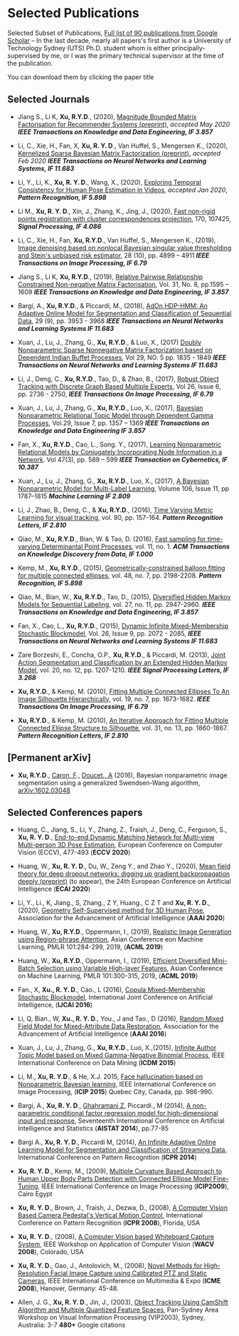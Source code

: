 # Selected Publications

Selected Subset of Publications, [Full list of 90 publications from Google Scholar](https://scholar.google.com.au/citations?user=ykOUWa4AAAAJ&hl=en) – In the last decade, nearly all papers's first author is a University of Technology Sydney (UTS) Ph.D. student whom is either principally-supervised by me, or I was the primary technical supervisor at the time of the publication.

You can download them by clicking the paper title


## Selected Journals ##

*	Jiang S., Li K, **Xu, R.Y.D**., (2020), [Magnitude Bounded Matrix Factorisation for Recommender Systems (preprint)](https://github.com/roboticcam/publications/blob/master/papers/bound_matrix.pdf), *accepted May 2020* ***IEEE Transactions on Knowledge and Data Engineering, IF 3.857***

*	Li, C., Xie, H., Fan, X, **Xu, R. Y. D**., Van Huffel, S., Mengersen K., (2020), [Kernelized Sparse Bayesian Matrix Factorization (preprint)](https://github.com/roboticcam/publications/blob/master/papers/kernel_bayesian.pdf), *accepted Feb 2020* ***IEEE Transactions on Neural Networks and Learning Systems, IF 11.683***

*	Li, Y., Li, K., **Xu, R. Y. D**., Wang, X., (2020), [Exploring Temporal Consistency for Human Pose Estimation in Videos](https://github.com/roboticcam/publications/blob/master/papers/temporal_consistency.pdf), *accepted Jan 2020*, 
***Pattern Recognition, IF 5.898***

*	Li M., **Xu, R. Y. D**., Xin, J., Zhang, K., Jing, J., (2020), [Fast non-rigid points registration with cluster correspondences projection](https://github.com/roboticcam/publications/blob/master/papers/correspondences_projection.pdf), 170, 107425, ***Signal Processing, IF 4.086***

*	Li, C., Xie, H., Fan, **Xu, R.Y.D**., Van Huffel, S., Mengersen K., (2019), [Image denoising based on nonlocal Bayesian singular value thresholding and Stein's unbiased risk estimator](https://github.com/roboticcam/publications/blob/master/papers/bayesian_svd.pdf), 28 (10), pp. 4899 – 4911 ***IEEE Transactions on Image Processing, IF 6.79***

*	Jiang S., Li K, **Xu, R.Y.D**., (2019), [Relative Pairwise Relationship Constrained Non-negative Matrix Factorisation](https://github.com/roboticcam/publications/blob/master/papers/relative_pairwise.pdf), Vol. 31, No. 8, pp.1595 – 1609 ***IEEE Transactions on Knowledge and Data Engineering, IF 3.857***

*	Bargi, A., **Xu, R.Y.D**., & Piccardi, M., (2018), [AdOn HDP-HMM: An Adaptive Online Model for Segmentation and Classification of Sequential Data](https://github.com/roboticcam/publications/blob/master/papers/adon.pdf), 29 (9), pp. 3953 - 3968  ***IEEE Transactions on Neural Networks and Learning Systems IF 11.683***

*	Xuan, J., Lu, J., Zhang, G., **Xu, R.Y.D**., & Luo, X., (2017) [Doubly Nonparametric Sparse Nonnegative Matrix Factorization based on Dependent Indian Buffet Processes](https://github.com/roboticcam/publications/blob/master/papers/doubly.pdf), Vol 29, NO. 5 pp. 1835 - 1849	***IEEE Transactions on Neural Networks and Learning Systems IF 11.683***

*	Li, J., Deng, C., **Xu, R.Y.D**., Tao, D., & Zhao, B., (2017), [Robust Object Tracking with Discrete Graph Based Multiple Experts](https://github.com/roboticcam/publications/blob/master/papers/tracking_multi_experts.pdf), 	Vol 26, Issue 6, pp. 2736 - 2750, ***IEEE Transactions On Image Processing, IF 6.79***

*	Xuan, J., Lu, J., Zhang, G., **Xu, R.Y.D**., Luo, X., (2017), [Bayesian Nonparametric Relational Topic Model through Dependent Gamma Processes](https://github.com/roboticcam/publications/blob/master/papers/dependent_gamma.pdf), Vol.29, Issue 7, pp. 1357 – 1369 ***IEEE Transactions on Knowledge and Data Engineering IF 3.857***

*	Fan, X., **Xu, R.Y.D**., Cao, L., Song. Y., (2017), [Learning Nonparametric Relational Models by Conjugately Incorporating Node Information in a Network](https://github.com/roboticcam/publications/blob/master/papers/conjugately_incorporating.pdf). Vol 47(3), pp. 589 – 599 ***IEEE Transaction on Cybernetics, IF 10.387***

*	Xuan, J., Lu, J., Zhang, G., **Xu, R.Y.D**., Luo, X., (2017), [A Bayesian Nonparametric Model for Multi-Label Learning](https://github.com/roboticcam/publications/blob/master/papers/multi_label_learning.pdf),  Volume 106, Issue 11, pp 1787–1815 ***Machine Learning IF 2.809***

*	Li, J., Zhao, B., Deng, C., & **Xu, R.Y.D**., (2016), [Time Varying Metric Learning for visual tracking](https://github.com/roboticcam/publications/blob/master/papers/time_varying_metric_learning.pdf), vol. 80, pp. 157-164.	***Pattern Recognition Letters, IF 2.810***

*	Qiao, M., **Xu, R.Y.D**., Bian, W. & Tao, D. (2016), [Fast sampling for time-varying Determinantal Point Processes](https://github.com/roboticcam/publications/blob/master/papers/fast_sampling_dpp.pdf), vol. 11, no. 1. ***ACM Transactions on Knowledge Discovery from Data, IF 1.000***

*	Kemp, M., **Xu, R.Y.D**., (2015), [Geometrically-constrained balloon fitting for multiple connected ellipses](https://github.com/roboticcam/publications/blob/master/papers/balloon_fitting.pdf), vol. 48, no. 7, pp. 2198-2208.	***Pattern Recognition, IF 5.898***

*	Qiao, M., Bian, W., **Xu, R.Y.D**., Tao, D., (2015), [Diversified Hidden Markov Models for Sequential Labeling](https://github.com/roboticcam/publications/blob/master/papers/diversified_hmm.pdf), vol. 27, no. 11, pp. 2947-2960. ***IEEE Transactions on Knowledge and Data Engineering,  IF 3.857***

*	Fan, X., Cao, L., **Xu, R.Y.D**., (2015), [Dynamic Infinite Mixed-Membership Stochastic Blockmodel](https://github.com/roboticcam/publications/blob/master/papers/infinite_mmsb.pdf), Vol. 26, Issue 9, pp. 2072 - 2085, ***IEEE Transactions on Neural Networks and Learning Systems IF 11.683***

*	Zare Borzeshi, E., Concha, O.P., **Xu, R.Y.D**., & Piccardi, M. (2013), [Joint Action Segmentation and Classification by an Extended Hidden Markov Model](https://github.com/roboticcam/publications/blob/master/papers/joint_action_segmentation.pdf), vol. 20, no. 12, pp. 1207-1210. ***IEEE Signal Processing Letters, IF 3.268***

* **Xu, R.Y.D**., & Kemp, M. (2010), [Fitting Multiple Connected Ellipses To An Image Silhouette Hierarchically](https://github.com/roboticcam/publications/blob/master/papers/fitting_ellipses_hierarchically.pdf), vol. 19, no. 7, pp. 1673-1682. ***IEEE Transactions On Image Processing, IF 6.79***

*	**Xu, R.Y.D**., & Kemp, M. (2010), [An Iterative Approach for Fitting Multiple Connected Ellipse Structure to Silhouette](https://github.com/roboticcam/publications/blob/master/papers/iterative_ellipse.pdf), vol. 31, no. 13, pp. 1860-1867. ***Pattern Recognition Letters, IF 2.810***

## [Permanent arXiv]

*	**Xu, R.Y.D**., [Caron, F](http://www.stats.ox.ac.uk/~caron/)., [Doucet., A](http://www.stats.ox.ac.uk/~doucet/) (2016), Bayesian nonparametric image segmentation using a generalized Swendsen-Wang algorithm, [arXiv:1602.03048](https://arxiv.org/abs/1602.03048)

## Selected Conferences papers

* Huang, C., Jiang, S., Li, Y., Zhang, Z., Traish, J., Deng, C., Ferguson, S., **Xu, R. Y. D**., [End-to-end Dynamic Matching Network for Multi-view Multi-person 3D Pose Estimation](https://www.ecva.net/papers/eccv_2020/papers_ECCV/papers/123730477.pdf), European Conference on Computer Vision (ECCV), 477-493 (**ECCV 2020**)

*	Huang, W., **Xu, R. Y. D**., Du, W., Zeng Y., and Zhao Y., (2020), [Mean field theory for deep dropout networks: digging up gradient backpropagation deeply (preprint)](https://github.com/roboticcam/publications/blob/master/papers/mean_field_dropout.pdf) (to appear), the 24th European Conference on Artificial Intelligence (**ECAI 2020**)

*	Li, Y., Li., K, Jiang., S, Zhang., Z Y, Huang., C Z T and **Xu, R. Y. D**., (2020), [Geometry Self-Supervised method for 3D Human Pose](https://github.com/roboticcam/publications/blob/master/papers/aaai_3d_pose.pdf), Association for the Advancement of Artificial Intelligence (**AAAI 2020**)

*	Huang, W., **Xu, R.Y.D**., Oppermann, I., (2019), [Realistic Image Generation using Region-phrase Attention](http://proceedings.mlr.press/v101/huang19a/huang19a.pdf), Asian Conference eon Machine Learning, PMLR 101:284-299, 2019, (**ACML 2019**)

*	Huang, W.,  **Xu, R.Y.D**., Oppermann, I., (2019), [Efficient Diversified Mini-Batch Selection using Variable High-layer Features](http://proceedings.mlr.press/v101/huang19b/huang19b.pdf), Asian Conference on Machine Learning, PMLR 101:300-315, 2019, (**ACML 2019**)

*	Fan., X, **Xu., R. Y. D**., Cao., L (2016), [Copula Mixed-Membership Stochastic Blockmodel](https://www.ijcai.org/Proceedings/16/Papers/210.pdf), International Joint Conference on Artificial Intelligence, (**IJCAI 2016**) 

*	Li, Q, Bian., W, **Xu., R. Y. D**., You., J and Tao., D (2016), [Random Mixed Field Model for Mixed-Attribute Data Restoration](https://github.com/roboticcam/publications/blob/master/papers/random_mixed_field.pdf), Association for the Advancement of Artificial Intelligence (**AAAI 2016**) 

*	Xuan, J., Lu, J., Zhang, G., **Xu, R.Y.D**., Luo, X.,(2015), [Infinite Author Topic Model based on Mixed Gamma-Negative Binomial Process](https://github.com/roboticcam/publications/blob/master/papers/infinite_authors.pdf), IEEE International Conference on Data Mining (**ICDM 2015**) 

*	Li, M., **Xu, R. Y.D**., & He, X.J. 2015, [Face hallucination based on Nonparametric Bayesian learning](https://github.com/roboticcam/publications/blob/master/papers/face_hallucination.pdf), IEEE International Conference on Image Processing, (**ICIP 2015**) Quebec City, Canada, pp. 986-990.

*	Bargi, A., **Xu, R. Y. D**., [Ghahramani Z](http://mlg.eng.cam.ac.uk/zoubin/), Piccardi., M (2014), [A non-parametric conditional factor regression model for high-dimensional input and response](http://proceedings.mlr.press/v33/bargi14.pdf), Seventeenth International Conference on Artificial Intelligence and Statistics (**AISTAT 2014**), pp.77-85 

*	Bargi A., **Xu, R. Y. D**., Piccardi M, (2014), [An Infinite Adaptive Online Learning Model for Segmentation and Classification of Streaming Data](https://github.com/roboticcam/publications/blob/master/papers/infinite_stream_data.pdf), International Conference on Pattern Recognition (**ICPR 2014**)

*	**Xu, R. Y. D**., Kemp, M., (2009), [Multiple Curvature Based Approach to Human Upper Body Parts Detection with Connected Ellipse Model Fine-Tuning](https://github.com/roboticcam/publications/blob/master/papers/multiple_curvature_ellipse.pdf), IEEE International Conference on Image Processing (**ICIP2009**), Cairo Egypt

*	**Xu, R. Y. D**., Brown, J., Traish, J., Dezwa, D., (2008), [A Computer Vision Based Camera Pedestal's Vertical Motion Control](https://github.com/roboticcam/publications/blob/master/papers/pedestal_motion.pdf), International Conference on Pattern Recognition (**ICPR 2008**), Florida, USA

*	**Xu, R. Y. D**., (2008), [A Computer Vision based Whiteboard Capture System](https://github.com/roboticcam/publications/blob/master/papers/whiteboard.pdf), IEEE Workshop on Application of Computer Vision (**WACV 2008**), Colorado, USA

*	**Xu, R. Y. D**., Gao, J., Antolovich, M., (2008), [Novel Methods for High-Resolution Facial Image Capture using Calibrated PTZ and Static Cameras](https://github.com/roboticcam/publications/blob/master/papers/calibrated_ptz.pdf), IEEE International Conference on Multimedia & Expo (**ICME 2008**), Hanover, Germany: 45-48.

*	Allen, J. G., **Xu, R. Y. D**., Jin, J., (2003), [Object Tracking Using CamShift Algorithm and Multiple Quantized Feature Spaces](https://crpit.scem.westernsydney.edu.au/confpapers/CRPITV36Allen.pdf), Pan-Sydney Area Workshop on Visual Information Processing (VIP2003), Sydney, Australia: 3-7 **480+** Google citations
